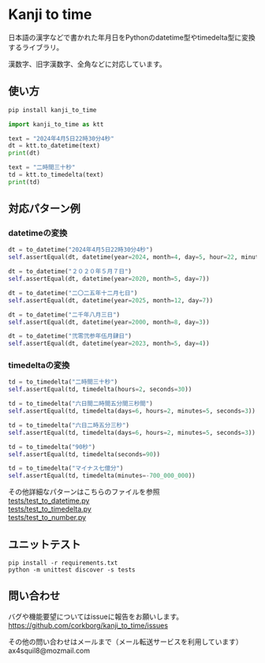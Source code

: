 # Kanji to time

日本語の漢字などで書かれた年月日をPythonのdatetime型やtimedelta型に変換するライブラリ。<br/>

漢数字、旧字漢数字、全角などに対応しています。

## 使い方

```bash
pip install kanji_to_time
```

```python
import kanji_to_time as ktt

text = "2024年4月5日22時30分4秒"
dt = ktt.to_datetime(text)
print(dt)

text = "二時間三十秒"
td = ktt.to_timedelta(text)
print(td)
```

## 対応パターン例

### datetimeの変換

```python
dt = to_datetime("2024年4月5日22時30分4秒")
self.assertEqual(dt, datetime(year=2024, month=4, day=5, hour=22, minute=30, second=4))

dt = to_datetime("２０２０年５月７日")
self.assertEqual(dt, datetime(year=2020, month=5, day=7))

dt = to_datetime("二〇二五年十二月七日")
self.assertEqual(dt, datetime(year=2025, month=12, day=7))

dt = to_datetime("二千年八月三日")
self.assertEqual(dt, datetime(year=2000, month=8, day=3))

dt = to_datetime("弐零弐参年伍月肆日")
self.assertEqual(dt, datetime(year=2023, month=5, day=4))
```

### timedeltaの変換

```python
td = to_timedelta("二時間三十秒")
self.assertEqual(td, timedelta(hours=2, seconds=30))

td = to_timedelta("六日間二時間五分間三秒間")
self.assertEqual(td, timedelta(days=6, hours=2, minutes=5, seconds=3))

td = to_timedelta("六日二時五分三秒")
self.assertEqual(td, timedelta(days=6, hours=2, minutes=5, seconds=3))

td = to_timedelta("90秒")
self.assertEqual(td, timedelta(seconds=90))

td = to_timedelta("マイナス七億分")
self.assertEqual(td, timedelta(minutes=-700_000_000))
```

その他詳細なパターンはこちらのファイルを参照<br/>
[tests/test_to_datetime.py](tests/test_to_datetime.py)<br/>
[tests/test_to_timedelta.py](tests/test_to_timedelta.py)<br/>
[tests/test_to_number.py](tests/test_to_number.py)<br/>

## ユニットテスト

```
pip install -r requirements.txt
python -m unittest discover -s tests
```

## 問い合わせ

バグや機能要望についてはissueに報告をお願いします。
https://github.com/corkborg/kanji_to_time/issues

その他の問い合わせはメールまで（メール転送サービスを利用しています）<br/>
ax4squil8&#064;mozmail.com
